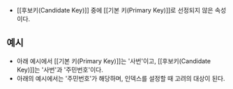 - [[후보키(Candidate Key)]] 중에 [[기본 키(Primary Key)]]로 선정되지 않은 속성이다. 


## 예시

- 아래 예시에서 [[기본 키(Primary Key)]]는 '사번'이고, [[후보키(Candidate Key)]]는 '사번'과 '주민번호'이다.
- 아래의 예시에서는 '주민번호'가 해당하며, 인덱스를 설정할 때 고려의 대상이 된다.

